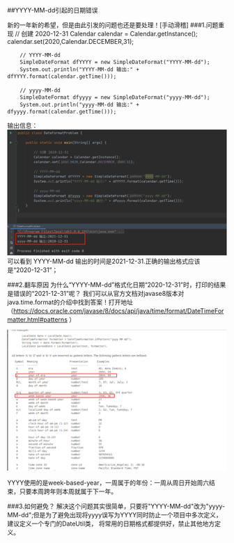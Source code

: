 ##YYYY-MM-dd引起的日期错误

新的一年新的希望，但是由此引发的问题也还是要处理！[手动滑稽]
###1.问题重现
        // 创建 2020-12-31
        Calendar calendar = Calendar.getInstance();
        calendar.set(2020,Calendar.DECEMBER,31);

        // YYYY-MM-dd
        SimpleDateFormat dfYYYY = new SimpleDateFormat("YYYY-MM-dd");
        System.out.println("YYYY-MM-dd 输出:" + dfYYYY.format(calendar.getTime()));

        // yyyy-MM-dd
        SimpleDateFormat dfyyyy = new SimpleDateFormat("yyyy-MM-dd");
        System.out.println("yyyy-MM-dd 输出:" + dfyyyy.format(calendar.getTime()));
        
 输出信息： 
 ![image text](image/1.jpg)
 可以看到 YYYY-MM-dd 输出的时间是2021-12-31.正确的输出格式应该是“2020-12-31”；  

###2.翻车原因
为什么“YYYY-MM-dd”格式化日期“2020-12-31”时，打印的结果是错误的“2021-12-31”呢？
我们可以从官方文档对javase8版本对java.time.format的介绍中找到答案！打开地址（https://docs.oracle.com/javase/8/docs/api/java/time/format/DateTimeFormatter.html#patterns ）

![image text](image/2.jpg)

YYYY使用的是week-based-year，一周属于的年份：一周从周日开始周六结束，只要本周跨年则本周就属于下一年。

###3.如何避免？
解决这个问题其实很简单，只要将"YYYY-MM-dd"改为"yyyy-MM-dd";但是为了避免出现将yyyy误写为YYYY同时防止一个项目中多次定义，建议定义一个专门的DateUtil类，
将常用的日期格式都提供好，禁止其他地方定义。


